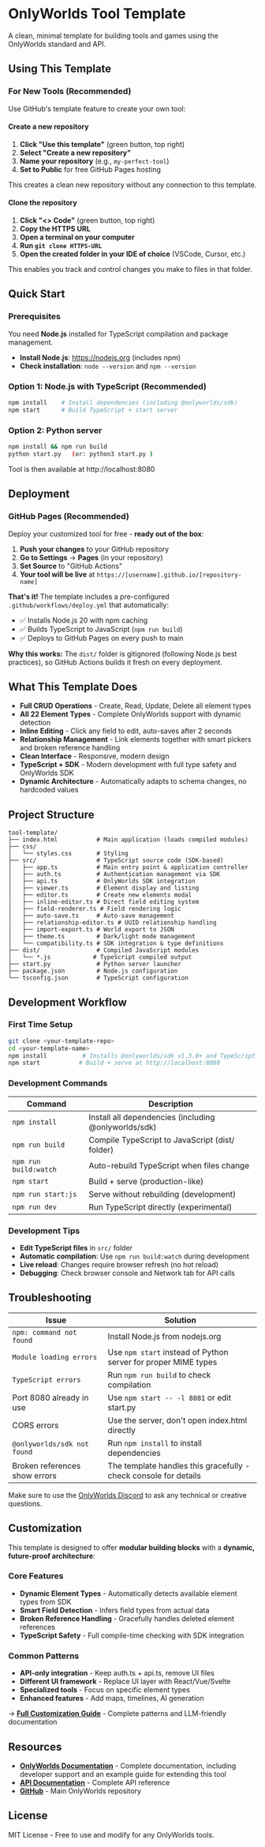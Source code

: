 # OnlyWorlds Tool Template

A clean, minimal template for building tools and games using the OnlyWorlds standard and API.  

## Using This Template

### For New Tools (Recommended)
Use GitHub's template feature to create your own tool:

#### Create a new repository
1. **Click "Use this template"** (green button, top right)
2. **Select "Create a new repository"**
2. **Name your repository** (e.g., `my-perfect-tool`)
3. **Set to Public** for free GitHub Pages hosting

This creates a clean new repository without any connection to this template.

#### Clone the repository
1. **Click  "<> Code"** (green button, top right)
2. **Copy the HTTPS URL** 
3. **Open a terminal on your computer**
4. **Run `git clone HTTPS-URL`**
5. **Open the created folder in your IDE of choice** (VSCode, Cursor, etc.)

This enables you track and control changes you make to files in that folder.


## Quick Start

### Prerequisites
You need **Node.js** installed for TypeScript compilation and package management.
- **Install Node.js**: https://nodejs.org (includes npm)
- **Check installation**: `node --version` and `npm --version`

### Option 1: Node.js with TypeScript (Recommended)
```bash
npm install    # Install dependencies (including @onlyworlds/sdk)
npm start      # Build TypeScript + start server
```

### Option 2: Python server 
```bash
npm install && npm run build                       
python start.py   (or: python3 start.py )        
``` 

Tool is then available at http://localhost:8080

## Deployment

### GitHub Pages (Recommended)
Deploy your customized tool for free - **ready out of the box**:

1. **Push your changes** to your GitHub repository
2. **Go to Settings** → **Pages** (in your repository)
3. **Set Source** to "GitHub Actions"
4. **Your tool will be live** at `https://[username].github.io/[repository-name]`

**That's it!** The template includes a pre-configured `.github/workflows/deploy.yml` that automatically:
- ✅ Installs Node.js 20 with npm caching
- ✅ Builds TypeScript to JavaScript (`npm run build`)
- ✅ Deploys to GitHub Pages on every push to main

**Why this works:** The `dist/` folder is gitignored (following Node.js best practices), so GitHub Actions builds it fresh on every deployment.

## What This Template Does

- **Full CRUD Operations** - Create, Read, Update, Delete all element types
- **All 22 Element Types** - Complete OnlyWorlds support with dynamic detection
- **Inline Editing** - Click any field to edit, auto-saves after 2 seconds
- **Relationship Management** - Link elements together with smart pickers and broken reference handling
- **Clean Interface** - Responsive, modern design
- **TypeScript + SDK** - Modern development with full type safety and OnlyWorlds SDK
- **Dynamic Architecture** - Automatically adapts to schema changes, no hardcoded values

## Project Structure

```
tool-template/
├── index.html           # Main application (loads compiled modules)
├── css/
│   └── styles.css       # Styling
├── src/                 # TypeScript source code (SDK-based)
│   ├── app.ts           # Main entry point & application controller
│   ├── auth.ts          # Authentication management via SDK
│   ├── api.ts           # OnlyWorlds SDK integration
│   ├── viewer.ts        # Element display and listing
│   ├── editor.ts        # Create new elements modal
│   ├── inline-editor.ts # Direct field editing system
│   ├── field-renderer.ts # Field rendering logic
│   ├── auto-save.ts     # Auto-save management
│   ├── relationship-editor.ts # UUID relationship handling
│   ├── import-export.ts # World export to JSON
│   ├── theme.ts         # Dark/light mode management
│   └── compatibility.ts # SDK integration & type definitions
├── dist/                # Compiled JavaScript modules
│   └── *.js            # TypeScript compiled output
├── start.py             # Python server launcher
├── package.json         # Node.js configuration
└── tsconfig.json        # TypeScript configuration
```
 

## Development Workflow

### First Time Setup
```bash
git clone <your-template-repo>
cd <your-template-name>
npm install          # Installs @onlyworlds/sdk v1.3.0+ and TypeScript
npm start           # Build + serve at http://localhost:8080
```

### Development Commands

| Command | Description |
|---------|-----------|
| `npm install` | Install all dependencies (including @onlyworlds/sdk) |
| `npm run build` | Compile TypeScript to JavaScript (dist/ folder) |
| `npm run build:watch` | Auto-rebuild TypeScript when files change |
| `npm start` | Build + serve (production-like) |
| `npm run start:js` | Serve without rebuilding (development) |
| `npm run dev` | Run TypeScript directly (experimental) |

### Development Tips
- **Edit TypeScript files** in `src/` folder
- **Automatic compilation**: Use `npm run build:watch` during development
- **Live reload**: Changes require browser refresh (no hot reload)
- **Debugging**: Check browser console and Network tab for API calls

## Troubleshooting

| Issue | Solution |
|-------|----------|
| `npm: command not found` | Install Node.js from nodejs.org |
| `Module loading errors` | Use `npm start` instead of Python server for proper MIME types |
| `TypeScript errors` | Run `npm run build` to check compilation |
| Port 8080 already in use | Use `npm start -- -l 8081` or edit start.py |
| CORS errors | Use the server, don't open index.html directly |
| `@onlyworlds/sdk not found` | Run `npm install` to install dependencies |
| Broken references show errors | The template handles this gracefully - check console for details | 

Make sure to use the [OnlyWorlds Discord](https://discord.gg/twCjqvVBwb) to ask any technical or creative questions.

## Customization

This template is designed to offer **modular building blocks** with a **dynamic, future-proof architecture**:

### **Core Features**
- **Dynamic Element Types** - Automatically detects available element types from SDK
- **Smart Field Detection** - Infers field types from actual data
- **Broken Reference Handling** - Gracefully handles deleted element references
- **TypeScript Safety** - Full compile-time checking with SDK integration

### **Common Patterns**
- **API-only integration** - Keep auth.ts + api.ts, remove UI files
- **Different UI framework** - Replace UI layer with React/Vue/Svelte
- **Specialized tools** - Focus on specific element types
- **Enhanced features** - Add maps, timelines, AI generation

→ **[Full Customization Guide](CUSTOMIZATION-GUIDE.md)** - Complete patterns and LLM-friendly documentation

## Resources

- **[OnlyWorlds Documentation](https://onlyworlds.github.io/)** - Complete documentation, including developer support and an example guide for extending this tool
- **[API Documentation](https://www.onlyworlds.com/api/docs)** - Complete API reference
- **[GitHub](https://github.com/OnlyWorlds/OnlyWorlds)** - Main OnlyWorlds repository 
 

## License

MIT License - Free to use and modify for any OnlyWorlds tools.

 